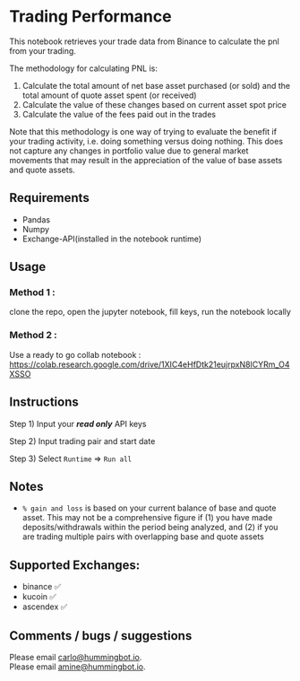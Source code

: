 # Trading Performance

This notebook retrieves your trade data from Binance to calculate the pnl from your trading.

The methodology for calculating PNL is:

1. Calculate the total amount of net base asset purchased (or sold) and the total amount of quote asset spent (or received)
2. Calculate the value of these changes based on current asset spot price
3. Calculate the value of the fees paid out in the trades

Note that this methodology is one way of trying to evaluate the benefit if your trading activity, i.e. doing something versus doing nothing. This does not capture any changes in portfolio value due to general market movements that may result in the appreciation of the value of base assets and quote assets.

## Requirements

-   Pandas
-   Numpy
-   Exchange-API(installed in the notebook runtime)

## Usage

### Method 1 :

clone the repo, open the jupyter notebook, fill keys, run the notebook locally

### Method 2 :

Use a ready to go collab notebook :  
https://colab.research.google.com/drive/1XIC4eHfDtk21eujrpxN8ICYRm_O4XSSO

## Instructions

Step 1) Input your **_read only_** API keys

Step 2) Input trading pair and start date

Step 3) Select `Runtime` => `Run all`

## Notes

-   `% gain and loss` is based on your current balance of base and quote asset. This may not be a comprehensive figure if (1) you have made deposits/withdrawals within the period being analyzed, and (2) if you are trading multiple pairs with overlapping base and quote assets

## Supported Exchanges:

-   binance ✅
-   kucoin ✅
-   ascendex ✅

## Comments / bugs / suggestions

Please email [carlo@hummingbot.io](mailto:carlol@hummingbot.io?subject=Colab:%20Performance%20Sheet).  
Please email [amine@hummingbot.io](mailto:amine@hummingbot.io?subject=Colab:%20Performance%20Sheet).
